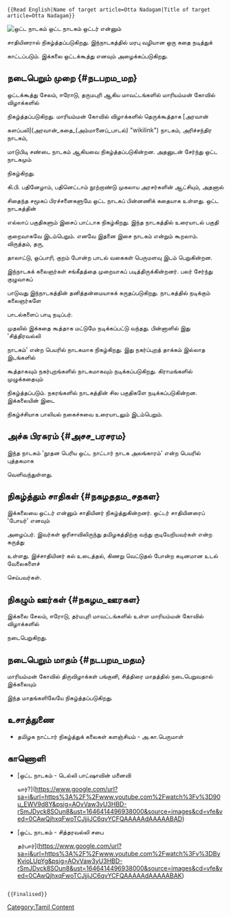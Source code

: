 ```{=mediawiki}
{{Read English|Name of target article=Otta Nadagam|Title of target article=Otta Nadagam}}
```
![*ஒட்ட நாடகம்*](Ottanaadakam.jpg "ஒட்ட நாடகம்") ஒட்ட நாடகம் ஒட்டர் என்னும்
சாதியினரால் நிகழ்த்தப்படுகிறது. இந்நாடகத்தில் மரபு வழியான ஒரு கதை நடித்துக்
காட்டப்படும். இக்கலை ஒட்டக்கூத்து எனவும் அழைக்கப்படுகிறது.

## நடைபெறும் முறை {#நடபறம_மற}

ஒட்டக்கூத்து சேலம், ஈரோடு, தருமபுரி ஆகிய மாவட்டங்களில் மாரியம்மன் கோவில் விழாக்களில்
நிகழ்த்தப்படுகிறது. மாரியம்மன் கோவில் விழாக்களில் தெருக்கூத்தாக [அரவான்
களப்பலி](அரவான்_கதை_(அம்மானைப்_பாடல்) "wikilink") நாடகம், அரிச்சந்திர நாடகம்,
மாடுபிடி சண்டை நாடகம் ஆகியவை நிகழ்த்தப்படுகின்றன. அதனுடன் சேர்ந்து ஒட்ட நாடகமும்
நிகழ்கிறது.

கி.பி. பதினேழாம், பதினெட்டாம் நூற்றாண்டு முகலாய அரசர்களின் ஆட்சியும், அதனால்
சிதைந்த சமூகப் பிரச்சனைகளுமே ஒட்ட நாடகப் பின்னணிக் கதையாக உள்ளது. ஒட்ட நாடகத்தின்
எல்லாப் பகுதிகளும் இசைப் பாட்டாக நிகழ்கிறது. இந்த நாடகத்தில் உரையாடல் பகுதி
குறைவாகவே இடம்பெறும். எனவே இதனை இசை நாடகம் என்றும் கூறலாம். விருத்தம், தரு,
தாலாட்டு, ஒப்பாரி, குறம் போன்ற பாடல் வகைகள் பெருமளவு இடம் பெறுகின்றன.

இந்நாடகக் கலைஞர்கள் சங்கீதத்தை முறையாகப் படித்திருக்கின்றனர். பலர் சேர்ந்து குழுவாகப்
பாடுவது இந்நாடகத்தின் தனித்தன்மையாகக் கருதப்படுகிறது. நாடகத்தில் நடிக்கும் கலைஞர்களே
பாடல்களைப் பாடி நடிப்பர்.

முதலில் இக்கதை கூத்தாக மட்டுமே நடிக்கப்பட்டு வந்தது. பின்னாளில் இது \'சித்திரவல்லி
நாடகம்' என்ற பெயரில் நாடகமாக நிகழ்கிறது. இது நகர்ப்புறத் தாக்கம் இல்லாத இடங்களில்
கூத்தாகவும் நகர்புறங்களில் நாடகமாகவும் நடிக்கப்படுகிறது. கிராமங்களில் முழுக்கதையும்
நிகழ்த்தப்படும். நகரங்களில் நாடகத்தின் சில பகுதிகளே நடிக்கப்படுகின்றன. இக்கலையின் இடை
நிகழ்ச்சியாக பாலியல் நகைச்சுவை உரையாடலும் இடம்பெறும்.

## அச்சு பிரசுரம் {#அசச_பரசரம}

இந்த நாடகம் \'நூதன பெரிய ஒட்ட நாட்டார் நாடக அலங்காரம்' என்ற பெயரில் புத்தகமாக
வெளிவந்துள்ளது.

## நிகழ்த்தும் சாதிகள் {#நகழததம_சதகள}

இக்கலையை ஒட்டர் என்னும் சாதியினர் நிகழ்த்துகின்றனர். ஒட்டர் சாதியினரைப் \'போயர்' எனவும்
அழைப்பர். இவர்கள் ஒரிசாவிலிருந்து தமிழகத்திற்கு வந்து குடியேறியவர்கள் என்ற கருத்து
உள்ளது. இச்சாதியினர் கல் உடைத்தல், கிணறு வெட்டுதல் போன்ற கடினமான உடல் வேலைகளைச்
செய்பவர்கள்.

## நிகழும் ஊர்கள் {#நகழம_ஊரகள}

இக்கலை சேலம், ஈரோடு, தர்மபுரி மாவட்டங்களில் உள்ள மாரியம்மன் கோவில் விழாக்களில்
நடைபெறுகிறது.

## நடைபெறும் மாதம் {#நடபறம_மதம}

மாரியம்மன் கோவில் திருவிழாக்கள் பங்குனி, சித்திரை மாதத்தில் நடைபெறுவதால் இக்கலையும்
இந்த மாதங்களிலேயே நிகழ்த்தப்படுகிறது.

## உசாத்துணை

-   தமிழக நாட்டார் நிகழ்த்துக் கலைகள் களஞ்சியம் - அ.கா.பெருமாள்

## காணொளி

-   [ஒட்ட நாடகம் - டெல்லி பாட்ஷாவின் மனைவி
    யார்?](https://www.google.com/url?sa=i&url=https%3A%2F%2Fwww.youtube.com%2Fwatch%3Fv%3D90u_EWV9d8Y&psig=AOvVaw3yU3HBD-rSmJDyck8SOun8&ust=1646414496938000&source=images&cd=vfe&ved=0CAwQjhxqFwoTCJjjiJC6qvYCFQAAAAAdAAAAABAD)
-   [ஒட்ட நாடகம் - சித்தரவல்லி சபை
    தர்பார்](https://www.google.com/url?sa=i&url=https%3A%2F%2Fwww.youtube.com%2Fwatch%3Fv%3DByKvioLUpYg&psig=AOvVaw3yU3HBD-rSmJDyck8SOun8&ust=1646414496938000&source=images&cd=vfe&ved=0CAwQjhxqFwoTCJjjiJC6qvYCFQAAAAAdAAAAABAK)

```{=mediawiki}
{{Finalised}}
```
[Category:Tamil Content](Category:Tamil_Content "wikilink")
